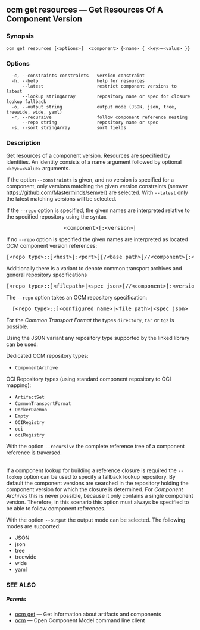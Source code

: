 ## ocm get resources &mdash; Get Resources Of A Component Version

### Synopsis

```
ocm get resources [<options>]  <component> {<name> { <key>=<value> }}
```

### Options

```
  -c, --constraints constraints   version constraint
  -h, --help                      help for resources
      --latest                    restrict component versions to latest
      --lookup stringArray        repository name or spec for closure lookup fallback
  -o, --output string             output mode (JSON, json, tree, treewide, wide, yaml)
  -r, --recursive                 follow component reference nesting
      --repo string               repository name or spec
  -s, --sort stringArray          sort fields
```

### Description


Get resources of a component version. Resources are specified
by identities. An identity consists of 
a name argument followed by optional <code>&lt;key>=&lt;value></code>
arguments.


If the option <code>--constraints</code> is given, and no version is specified for a component, only versions matching
the given version constraints (semver https://github.com/Masterminds/semver) are selected. With <code>--latest</code> only
the latest matching versions will be selected.


If the <code>--repo</code> option is specified, the given names are interpreted
relative to the specified repository using the syntax

<center>
    <pre>&lt;component>[:&lt;version>]</pre>
</center>

If no <code>--repo</code> option is specified the given names are interpreted 
as located OCM component version references:

<center>
    <pre>[&lt;repo type>::]&lt;host>[:&lt;port>][/&lt;base path>]//&lt;component>[:&lt;version>]</pre>
</center>

Additionally there is a variant to denote common transport archives
and general repository specifications

<center>
    <pre>[&lt;repo type>::]&lt;filepath>|&lt;spec json>[//&lt;component>[:&lt;version>]]</pre>
</center>

The <code>--repo</code> option takes an OCM repository specification:

<center>
    <pre>[&lt;repo type>::]&lt;configured name>|&lt;file path>|&lt;spec json></pre>
</center>

For the *Common Transport Format* the types <code>directory</code>,
<code>tar</code> or <code>tgz</code> is possible.

Using the JSON variant any repository type supported by the 
linked library can be used:

Dedicated OCM repository types:
- `ComponentArchive`

OCI Repository types (using standard component repository to OCI mapping):
- `ArtifactSet`
- `CommonTransportFormat`
- `DockerDaemon`
- `Empty`
- `OCIRegistry`
- `oci`
- `ociRegistry`



With the option <code>--recursive</code> the complete reference tree of a component reference is traversed.

\
If a component lookup for building a reference closure is required
the <code>--lookup</code>  option can be used to specify a fallback
lookup repository. By default the component versions are searched in
the repository holding the component version for which the closure is
determined. For *Component Archives* this is never possible, because
it only contains a single component version. Therefore, in this scenario
this option must always be specified to be able to follow component
references.

With the option <code>--output</code> the output mode can be selected.
The following modes are supported:
 - JSON
 - json
 - tree
 - treewide
 - wide
 - yaml


### SEE ALSO

##### Parents

* [ocm get](ocm_get.md)	 &mdash; Get information about artifacts and components
* [ocm](ocm.md)	 &mdash; Open Component Model command line client


